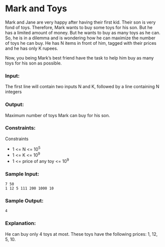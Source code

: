 Mark and Toys
=============

Mark and Jane are very happy after having their first kid. Their son is very fond of toys. Therefore, Mark wants to buy some toys for his son. But he has a limited amount of money. But he wants to buy as many toys as he can. So, he is in a dilemma and is wondering how he can maximize the number of toys he can buy. He has N items in front of him, tagged with their prices and he has only K rupees.

Now, you being Mark’s best friend have the task to help him buy as many toys for his son as possible.

### Input:

The first line will contain two inputs N and K, followed by a line containing N integers

### Output:

Maximum number of toys Mark can buy for his son.

### Constraints:

Constraints
* 1 <= N <= 10<sup>5</sup>
* 1 <= K <= 10<sup>9</sup>
* 1 <= price of any toy <= 10<sup>9</sup>

### Sample Input:

    7 50
    1 12 5 111 200 1000 10

### Sample Output:

    4

### Explanation:

He can buy only 4 toys at most. These toys have the following prices: 1, 12, 5, 10.
